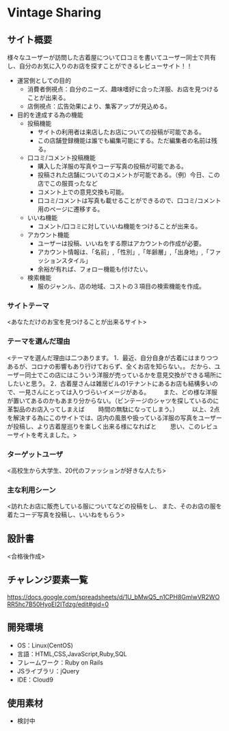 # Vintage Sharing

## サイト概要
様々なユーザーが訪問した古着屋について口コミを書いてユーザー同士で共有し、自分のお気に入りのお店を探すことができるレビューサイト！！

- 運営側としての目的
   - 消費者側視点：自分のニーズ、趣味嗜好に合った洋服、お店を見つけることが出来る。
   - 店側視点：広告効果により、集客アップが見込める。
- 目的を達成する為の機能
  - 投稿機能
    - サイトの利用者は来店したお店についての投稿が可能である。
    - この店舗登録機能は誰でも編集可能にする。ただ編集者の名前は残る。
  - 口コミ/コメント投稿機能 
    - 購入した洋服の写真やコーデ写真の投稿が可能である。
    - 投稿された店舗についてのコメントが可能である。（例）今日、この店でこの服買ったなど
    - コメント上での意見交換も可能。
    - 口コミ/コメントは写真も載せることができるので、口コミ/コメント用のページに遷移する。
  - いいね機能
    - コメント/口コミに対していいね機能をつけることが出来る。
  - アカウント機能
    - ユーザーは投稿、いいねをする際はアカウントの作成が必要。
    - アカウント情報は、「名前」,「性別」,「年齢層」,「出身地」,「ファッションスタイル」
    - 余裕が有れば、フォロー機能も付けたい。
  - 検索機能 
    - 服のジャンル、店の地域、コストの３項目の検索機能を作成。
### サイトテーマ
<あなただけのお宝を見つけることが出来るサイト>

### テーマを選んだ理由
<テーマを選んだ理由は二つあります。
1．最近、自分自身が古着にはまりつつあるが、コロナの影響もあり行けておらず、全くお店を知らない。。
だから、ユーザー同士でこの店にはこういう洋服が売っているかを意見交換ができる場所にしたいと思う。
2．古着屋さんは雑居ビルの1テナントにあるお店も結構多いので、一見さんにとっては入りづらいイメージがある。
　　また、どの様な洋服が置いてあるのかもあまり分からない。（ビンテージのシャツを探しているのに革製品のお店入ってしまえば
　　時間の無駄になってしまう。）
　　以上、2点を解決する為にこのサイトでは、店内の風景や扱っている洋服の写真をユーザーが投稿し、より古着屋巡りを楽しく出来る様になればと
　　思い、このレビューサイトを考えました。>

### ターゲットユーザ
<高校生から大学生、20代のファッションが好きな人たち>

### 主な利用シーン
<訪れたお店に販売している服についてなどの投稿をし、
また、そのお店の服を着たコーデ写真を投稿し、いいねをもらう>

## 設計書
<合格後作成>

## チャレンジ要素一覧
<https://docs.google.com/spreadsheets/d/1U_bMwQ5_n1CPH8GmlwVR2WORR5hc7B50HyoEI2ITdzg/edit#gid=0>

## 開発環境
- OS：Linux(CentOS)
- 言語：HTML,CSS,JavaScript,Ruby,SQL
- フレームワーク：Ruby on Rails
- JSライブラリ：jQuery
- IDE：Cloud9

## 使用素材
- 検討中
